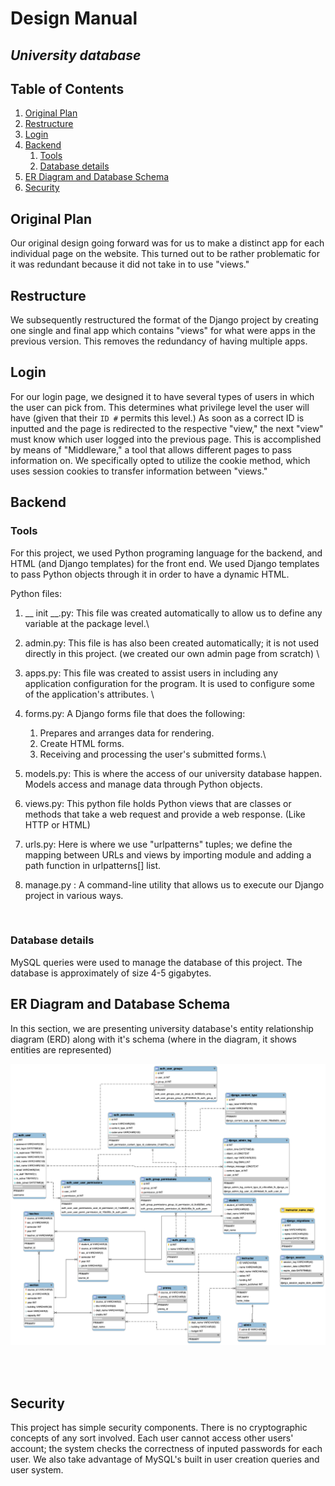 # Design Manual
## *University database*
## Table of Contents
1. [Original Plan](#Original-Plan)
1. [Restructure](#Restructure)
1. [Login](#Login)
1. [Backend](#Backend)
	1. [Tools](#Tools)
	1. [Database details](#Database-details)
1. [ER Diagram and Database Schema](#ER-Diagram-and-Database-Schema)
1. [Security](#Security)


## Original Plan
Our original design going forward was for us to make a distinct app for each individual page on the website. This turned out to be rather problematic for it was redundant because it did not take in to use "views."

## Restructure
We subsequently restructured the format of the Django project by creating one single and final app which contains "views" for what were apps in the previous version. This removes the redundancy of having multiple apps.

## Login
For our login page, we designed it to have several types of users in which the user can pick from. This determines what privilege level the user will have (given that their `ID #` permits this level.) As soon as a correct ID is inputted and the page is redirected to the respective "view," the next "view" must know which user logged into the previous page. This is accomplished by means of "Middleware," a tool that allows different pages to pass information on. We specifically opted to utilize the cookie method, which uses session cookies to transfer information between "views."

## Backend

### Tools
For this project, we used Python programing language for the backend, and HTML (and Django templates) for the front end. We used Django templates to pass Python objects through it in order to have a dynamic HTML. 

Python files:

1. __ init __.py: This file was created automatically to allow us to define any variable at the package level.\

1. admin.py: This file is has also been created automatically; it is not used directly in this project. (we created our own admin page from scratch) \
 
1. apps.py: This file was created to assist users in including any application configuration for the program. It is used to configure some of the application's attributes. \

1. forms.py: A Django forms file that does the following:
	1. Prepares and arranges data for rendering. 
	1. Create HTML forms.
	1. Receiving and processing the user's submitted forms.\

1. models.py: This is where the access of our university database happen. Models access and manage data through Python objects. 
1. views.py: This python file holds Python views that are classes or methods that take a web request and provide a web response. (Like HTTP or HTML) 
1. urls.py: Here is where we use "urlpatterns" tuples; we define the mapping between URLs and views by importing module and adding a path function in urlpatterns[] list.
1. manage.py : A command-line utility that allows us to execute our Django project in various ways.

<br>

### Database details

MySQL queries were used to manage the database of this project. 
The database is approximately of size 4-5 gigabytes. 


## ER Diagram and Database Schema

In this section, we are presenting university database's entity relationship diagram (ERD) along with it's schema (where in the diagram, it shows entities are represented)

![ER diagram and Schema](./images/ER-schema.png)

<br>
<br>

## Security
This project has simple security components. There is no cryptographic concepts  of any sort involved. Each user cannot access other users' account; the system checks the correctness of inputed passwords for each user. We also take advantage of MySQL's built in user creation queries and user system.